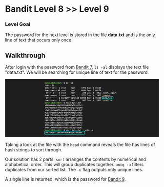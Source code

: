 # Bandit Level 8 >> Level 9

### Level Goal

The password for the next level is stored in the file **data.txt** and is the only line of text that occurs only once


## Walkthrough

After login with the password from [Bandit 7](https://github.com/sKoih-pond/overthewire_wargames/blob/main/Bandit/bandit8.md), `ls -al` displays the text file "data.txt". We will be searching for unique line of text for the password.

![File sort](/Bandit/BanditAssets/bandit9.png)

Taking a look at the file with the `head` command reveals the file has lines of hash strings to sort through.

Our solution has 2 parts:
`sort` arranges the contents by numerical and alphabetical order. This will group duplicates together.
`uniq -u` filters duplicates from our sorted list. The `-u` flag outputs only unique lines.

A single line is returned, which is the password for [Bandit 9](https://github.com/sKoih-pond/overthewire_wargames/blob/main/Bandit/bandit10.md).
